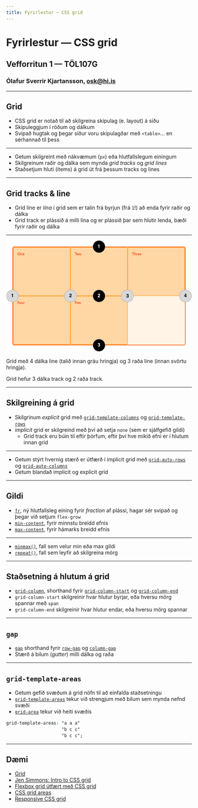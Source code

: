 ```yaml
---
title: Fyrirlestur – CSS grid
---
```


# Fyrirlestur — CSS grid

## Vefforritun 1 — TÖL107G

### Ólafur Sverrir Kjartansson, [osk@hi.is](mailto:osk@hi.is)

---

## Grid

* CSS grid er notað til að skilgreina skipulag (e. layout) á síðu
* Skipuleggjum í röðum og dálkum
* Svipað hugtak og þegar síður voru skipulagðar með `<table>`... en sérhannað til þess

***

* Getum skilgreint með nákvæmum (`px`) eða hlutfallslegum einingum
* Skilgreinum raðir og dálka sem mynda _grid tracks_ og _grid lines_
* Staðsetjum hluti (items) á grid út frá þessum tracks og lines

***

## Grid tracks & line

* Grid line er _lína_ í grid sem er talin frá byrjun (frá `1`!) að enda fyrir raðir og dálka
* Grid track er plássið á milli lína og er plássið þar sem hlutir lenda, bæði fyrir raðir og dálka

***

![ ](img/1_diagram_numbered_grid_lines.png)

Grid með 4 dálka line (talið innan gráu hringja) og 3 raða line (innan svörtu hringja).

Grid hefur 3 dálka track og 2 raða track.

***

## Skilgreining á grid

* Skilgrinum _explicit_ grid með [`grid-template-columns`](https://developer.mozilla.org/en-US/docs/Web/CSS/grid-template-columns) og [`grid-template-rows`](https://developer.mozilla.org/en-US/docs/Web/CSS/grid-template-rows)
* _implicit_ grid er skilgreind með því að setja `none` (sem er sjálfgefið gildi)
  * Grid track eru búin til eftir þörfum, eftir því hve mikið efni er í hlutum innan grid

***

* Getum stýrt hvernig stærð er útfærð í implicit grid með [`grid-auto-rows`](https://developer.mozilla.org/en-US/docs/Web/CSS/grid-auto-rows) og [`grid-auto-columns`](https://developer.mozilla.org/en-US/docs/Web/CSS/grid-auto-columns)
* Getum blandað implicit og explicit grid

***

## Gildi

* [`fr`](https://developer.mozilla.org/en-US/docs/Web/CSS/flex_value), ný hlutfallsleg eining fyrir _fraction_ af plássi, hagar sér svipað og þegar við setjum `flex-grow`
* [`min-content`](https://developer.mozilla.org/en-US/docs/Web/CSS/min-content), fyrir minnstu breidd efnis
* [`max-content`](https://developer.mozilla.org/en-US/docs/Web/CSS/max-content), fyrir hámarks breidd efnis

***

* [`minmax()`](https://developer.mozilla.org/en-US/docs/Web/CSS/minmax()), fall sem velur min eða max gildi
* [`repeat()`](https://developer.mozilla.org/en-US/docs/Web/CSS/repeat()), fall sem leyfir að skilgreina mörg

***

## Staðsetning á hlutum á grid

* [`grid-column`](https://developer.mozilla.org/en-US/docs/Web/CSS/grid-column), shorthand fyrir [`grid-column-start`](https://developer.mozilla.org/en-US/docs/Web/CSS/grid-column-start) og [`grid-column-end`](https://developer.mozilla.org/en-US/docs/Web/CSS/grid-column-end)
* `grid-column-start` skilgreinir hvar hlutur byrjar, eða hversu mörg spannar með `span`
* `grid-column-end` skilgreinir hvar hlutur endar, eða hversu mörg spannar

***

## `gap`

* [`gap`](https://developer.mozilla.org/en-US/docs/Web/CSS/gap) shorthand fyrir [`row-gap`](https://developer.mozilla.org/en-US/docs/Web/CSS/row-gap)  og [`column-gap`](https://developer.mozilla.org/en-US/docs/Web/CSS/column-gap)
* Stærð á bilum (_gutter_) milli dálka og raða

***

## `grid-template-areas`

* Getum gefið svæðum á grid nöfn til að einfalda staðsetningu
* [`grid-template-areas`](https://developer.mozilla.org/en-US/docs/Web/CSS/grid-template-areas) tekur við strengjum með bilum sem mynda nefnd svæði
* [`grid-area`](https://developer.mozilla.org/en-US/docs/Web/CSS/grid-area) tekur við heiti svæðis

```css
grid-template-areas: "a a a"
                     "b c c"
                     "b c c";
```

***

## Dæmi

* [Grid](daemi/01.grid-basic.html)
* [Jen Simmons: Intro to CSS grid](https://labs.jensimmons.com/#intro-grid)
* [Flexbox grid útfært með CSS grid](daemi/02.grid.html)
* [CSS grid areas](daemi/03.grid-areas.html)
* [Responsive CSS grid](daemi/04.grid-rwd.html)
